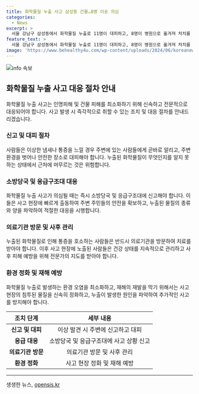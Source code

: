 ```yaml
---
title: 화학물질 누출 사고 삼성동 건물…8명 이송 의심
categories:
  - News
excerpt: >
  서울 강남구 삼성동에서 화학물질 누출로 11명이 대피하고, 8명이 병원으로 옮겨져 처치를 받은 뒤 귀가했습니다. 황화수소 성분이 검출되어 정밀 검사가 진행 중이며, 사건 원인과 추가 피해 여부에 대해 조사가 진행 중에 있습니다.
feature_text: >
  서울 강남구 삼성동에서 화학물질 누출로 11명이 대피하고, 8명이 병원으로 옮겨져 처치를 받은 뒤 귀가했습니다. 황화수소 성분이 검출되어 정밀 검사가 진행 중이며, 사건 원인과 추가 피해 여부에 대해 조사가 진행 중에 있습니다.
image: 'https://www.behealthy4u.com/wp-content/uploads/2024/06/koreanews.jpg'
---
```


<p><img src="https://www.behealthy4u.com/wp-content/uploads/2024/06/koreanews.jpg" alt="info 속보" /></p>

<h2 data-ke-size="size26">화학물질 누출 사고 대응 절차 안내</h2>

<p data-ke-size="size16">화학물질 누출 사고는 인명피해 및 건물 피해를 최소화하기 위해 신속하고 전문적으로 대응되어야 합니다. 사고 발생 시 즉각적으로 취할 수 있는 조치 및 대응 절차를 안내드리겠습니다.</p>

<h3>신고 및 대피 절차</h3>

<p data-ke-size="size16">사람들은 이상한 냄새나 통증을 느낄 경우 주변에 있는 사람들에게 곧바로 알리고, 주변 환경을 벗어나 안전한 장소로 대피해야 합니다. 누출된 화학물질이 무엇인지를 알지 못하는 상태에서 근처에 머무르는 것은 위험합니다.</p>

<h3>소방당국 및 응급구조대 대응</h3>

<p data-ke-size="size16">화학물질 누출 사고가 의심될 때는 즉시 소방당국 및 응급구조대에 신고해야 합니다. 이들은 사고 현장에 빠르게 출동하여 주변 주민들의 안전을 확보하고, 누출된 물질의 종류와 양을 파악하여 적절한 대응을 시행합니다.</p>

<h3>의료기관 방문 및 사후 관리</h3>

<p data-ke-size="size16">누출된 화학물질로 인해 통증을 호소하는 사람들은 반드시 의료기관을 방문하여 치료를 받아야 합니다. 이후 사고 현장에 노출된 사람들은 건강 상태를 지속적으로 관리하고 사후 피해 예방을 위해 전문가의 지도를 받아야 합니다.</p>

<h3>환경 정화 및 재해 예방</h3>

<p data-ke-size="size16">화학물질 누출로 발생하는 환경 오염을 최소화하고, 재해의 재발을 막기 위해서는 사고 현장의 침투된 물질을 신속히 정화하고, 누출이 발생한 원인을 파악하여 추가적인 사고를 방지해야 합니다.</p>

<table>
  <thead>
    <tr>
      <th style="text-align: center;">조치 단계</th>
      <th style="text-align: center;">세부 내용</th>
    </tr>
  </thead>
  <tbody>
    <tr>
      <td style="text-align: center;"><b>신고 및 대피</b></td>
      <td style="text-align: center;">이상 발견 시 주변에 신고하고 대피</td>
    </tr>
    <tr>
      <td style="text-align: center;"><b>응급 대응</b></td>
      <td style="text-align: center;">소방당국 및 응급구조대에 사고 상황 신고</td>
    </tr>
    <tr>
      <td style="text-align: center;"><b>의료기관 방문</b></td>
      <td style="text-align: center;">의료기관 방문 및 사후 관리</td>
    </tr>
    <tr>
      <td style="text-align: center;"><b>환경 정화</b></td>
      <td style="text-align: center;">사고 현장 정화 및 재해 예방</td>
    </tr>
  </tbody>
</table>

<hr>
생생한 뉴스, <a href="https://opensis.kr" rel="dofollow">opensis.kr</a>


